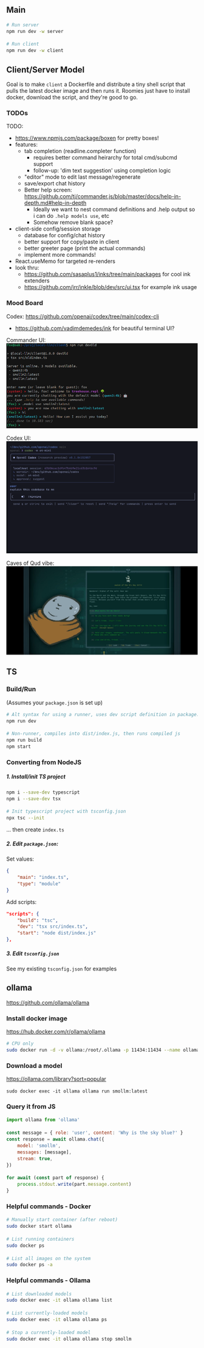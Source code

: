 ## Main

```sh
# Run server
npm run dev -w server

# Run client
npm run dev -w client
```

## Client/Server Model

Goal is to make `client` a Dockerfile and distribute a tiny shell script that pulls the latest docker image and then runs it. Roomies just have to install docker, download the script, and they're good to go.

### TODOs

TODO:
- https://www.npmjs.com/package/boxen for pretty boxes!
- features:
    - tab completion (readline.completer function)
        - requires better command heirarchy for total cmd/subcmd support
        - follow-up: 'dim text suggestion' using completion logic
    - "editor" mode to edit last message/regenerate
    - save/export chat history
    - Better help screen: https://github.com/tj/commander.js/blob/master/docs/help-in-depth.md#help-in-depth
        - Ideally we want to nest command definitions and .help output so i can do `.help models use`, etc
        - Somehow remove blank space?
- client-side config/session storage
    - database for config/chat history
    - better support for copy/paste in client
    - better greeter page (print the actual commands)
    - implement more commands!
- React.useMemo for targeted re-renders
- look thru:
    - https://github.com/sasaplus1/inks/tree/main/packages for cool ink extenders
    - https://github.com/jrr/inkle/blob/dev/src/ui.tsx for example ink usage

### Mood Board

Codex: https://github.com/openai/codex/tree/main/codex-cli 
* https://github.com/vadimdemedes/ink for beautiful terminal UI?

Commander UI:
![alt text](commander.png)

Codex UI:
![alt text](codex.png)

Caves of Qud vibe:
![alt text](image.png)

## TS

### Build/Run

(Assumes your `package.json` is set up)

```sh
# Alt syntax for using a runner, uses dev script definition in package.json
npm run dev

# Non-runner, compiles into dist/index.js, then runs compiled js
npm run build 
npm start
```

### Converting from NodeJS

##### 1. Install/init TS project

```sh
npm i --save-dev typescript
npm i --save-dev tsx

# Init typescript project with tsconfig.json
npx tsc --init
```

... then create `index.ts`

##### 2. Edit `package.json`:

Set values:

```json
{
    "main": "index.ts",
    "type": "module"
}
```

Add scripts:

```json
"scripts": {
    "build": "tsc",
    "dev": "tsx src/index.ts",
    "start": "node dist/index.js"
},
```

##### 3. Edit `tsconfig.json`

See my existing `tsconfig.json` for examples

## ollama

https://github.com/ollama/ollama

### Install docker image

https://hub.docker.com/r/ollama/ollama

```sh
# CPU only
sudo docker run -d -v ollama:/root/.ollama -p 11434:11434 --name ollama ollama/ollama
```

### Download a model

https://ollama.com/library?sort=popular

`sudo docker exec -it ollama ollama run smollm:latest`

### Query it from JS

```js
import ollama from 'ollama'

const message = { role: 'user', content: 'Why is the sky blue?' }
const response = await ollama.chat({
    model: 'smollm',
    messages: [message],
    stream: true,
})

for await (const part of response) {
    process.stdout.write(part.message.content)
}
```

### Helpful commands - Docker

```sh
# Manually start container (after reboot)
sudo docker start ollama

# List running containers
sudo docker ps

# List all images on the system
sudo docker ps -a
```

### Helpful commands - Ollama

```sh
# List downloaded models
sudo docker exec -it ollama ollama list

# List currently-loaded models
sudo docker exec -it ollama ollama ps

# Stop a currently-loaded model
sudo docker exec -it ollama ollama stop smollm
```